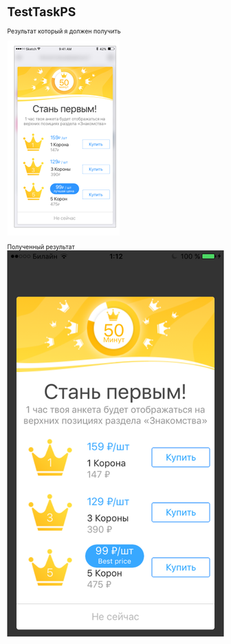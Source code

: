 # TestTaskPS

Результат который я должен получить

![alt text](https://raw.githubusercontent.com/CoBug92/TestTaskPS/master/images/Task.png)


Полученный результат
![alt text](https://raw.githubusercontent.com/CoBug92/TestTaskPS/master/images/Result.PNG)
